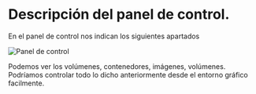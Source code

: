 # Descripción del panel de control.
En el panel de control nos indican los siguientes apartados

![Panel de control](https://i2.wp.com/colaboratorio.net/wp-content/uploads/2018/10/portainer-captura-03.jpg?ssl=1)

Podemos ver los volúmenes, contenedores, imágenes, volúmenes.
Podríamos controlar todo lo dicho anteriormente desde el entorno gráfico facilmente.

